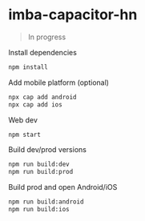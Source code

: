 # imba-capacitor-hn

> In progress

Install dependencies
```sh
npm install
```

Add mobile platform (optional)
```sh
npx cap add android
npx cap add ios
```

Web dev
```sh
npm start
```

Build dev/prod versions
```sh
npm run build:dev
npm run build:prod
```

Build prod and open Android/iOS

```sh
npm run build:android
npm run build:ios
```